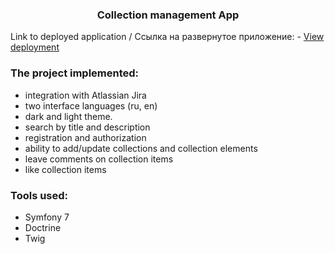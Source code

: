  <h3 align="center">Collection management App</h3>

Link to deployed application / Ссылка на развернутое приложение: - [View deployment](https://collections-jira.onrender.com/)

### The project implemented:

- integration with Atlassian Jira
- two interface languages ​​(ru, en)
- dark and light theme.
- search by title and description
- registration and authorization
- ability to add/update collections and collection elements
- leave comments on collection items
- like collection items

### Tools used:

- Symfony 7
- Doctrine
- Twig